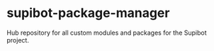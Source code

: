 # supibot-package-manager
Hub repository for all custom modules and packages for the Supibot project.
